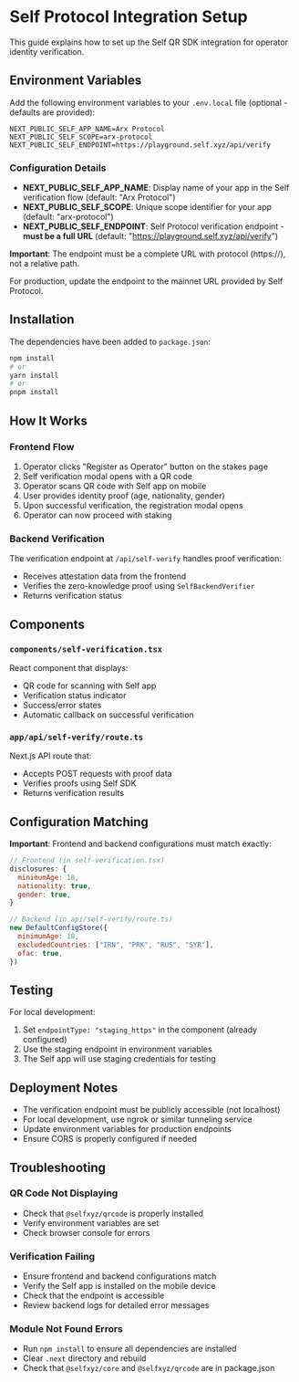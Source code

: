 # Self Protocol Integration Setup

This guide explains how to set up the Self QR SDK integration for operator identity verification.

## Environment Variables

Add the following environment variables to your `.env.local` file (optional - defaults are provided):

```
NEXT_PUBLIC_SELF_APP_NAME=Arx Protocol
NEXT_PUBLIC_SELF_SCOPE=arx-protocol
NEXT_PUBLIC_SELF_ENDPOINT=https://playground.self.xyz/api/verify
```

### Configuration Details

- **NEXT_PUBLIC_SELF_APP_NAME**: Display name of your app in the Self verification flow (default: "Arx Protocol")
- **NEXT_PUBLIC_SELF_SCOPE**: Unique scope identifier for your app (default: "arx-protocol")
- **NEXT_PUBLIC_SELF_ENDPOINT**: Self Protocol verification endpoint - **must be a full URL** (default: "https://playground.self.xyz/api/verify")

**Important**: The endpoint must be a complete URL with protocol (https://), not a relative path.

For production, update the endpoint to the mainnet URL provided by Self Protocol.

## Installation

The dependencies have been added to `package.json`:

```bash
npm install
# or
yarn install
# or
pnpm install
```

## How It Works

### Frontend Flow

1. Operator clicks "Register as Operator" button on the stakes page
2. Self verification modal opens with a QR code
3. Operator scans QR code with Self app on mobile
4. User provides identity proof (age, nationality, gender)
5. Upon successful verification, the registration modal opens
6. Operator can now proceed with staking

### Backend Verification

The verification endpoint at `/api/self-verify` handles proof verification:

- Receives attestation data from the frontend
- Verifies the zero-knowledge proof using `SelfBackendVerifier`
- Returns verification status

## Components

### `components/self-verification.tsx`

React component that displays:
- QR code for scanning with Self app
- Verification status indicator
- Success/error states
- Automatic callback on successful verification

### `app/api/self-verify/route.ts`

Next.js API route that:
- Accepts POST requests with proof data
- Verifies proofs using Self SDK
- Returns verification results

## Configuration Matching

**Important**: Frontend and backend configurations must match exactly:

```javascript
// Frontend (in self-verification.tsx)
disclosures: {
  minimumAge: 18,
  nationality: true,
  gender: true,
}

// Backend (in api/self-verify/route.ts)
new DefaultConfigStore({
  minimumAge: 18,
  excludedCountries: ["IRN", "PRK", "RUS", "SYR"],
  ofac: true,
})
```

## Testing

For local development:

1. Set `endpointType: "staging_https"` in the component (already configured)
2. Use the staging endpoint in environment variables
3. The Self app will use staging credentials for testing

## Deployment Notes

- The verification endpoint must be publicly accessible (not localhost)
- For local development, use ngrok or similar tunneling service
- Update environment variables for production endpoints
- Ensure CORS is properly configured if needed

## Troubleshooting

### QR Code Not Displaying
- Check that `@selfxyz/qrcode` is properly installed
- Verify environment variables are set
- Check browser console for errors

### Verification Failing
- Ensure frontend and backend configurations match
- Verify the Self app is installed on the mobile device
- Check that the endpoint is accessible
- Review backend logs for detailed error messages

### Module Not Found Errors
- Run `npm install` to ensure all dependencies are installed
- Clear `.next` directory and rebuild
- Check that `@selfxyz/core` and `@selfxyz/qrcode` are in package.json
